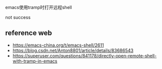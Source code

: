 emacs使用tramp时打开远程shell

not success

## reference web

- https://emacs-china.org/t/emacs-shell/2611
- https://blog.csdn.net/Anton8801/article/details/83686543
- https://superuser.com/questions/841178/directly-open-remote-shell-with-tramp-in-emacs
